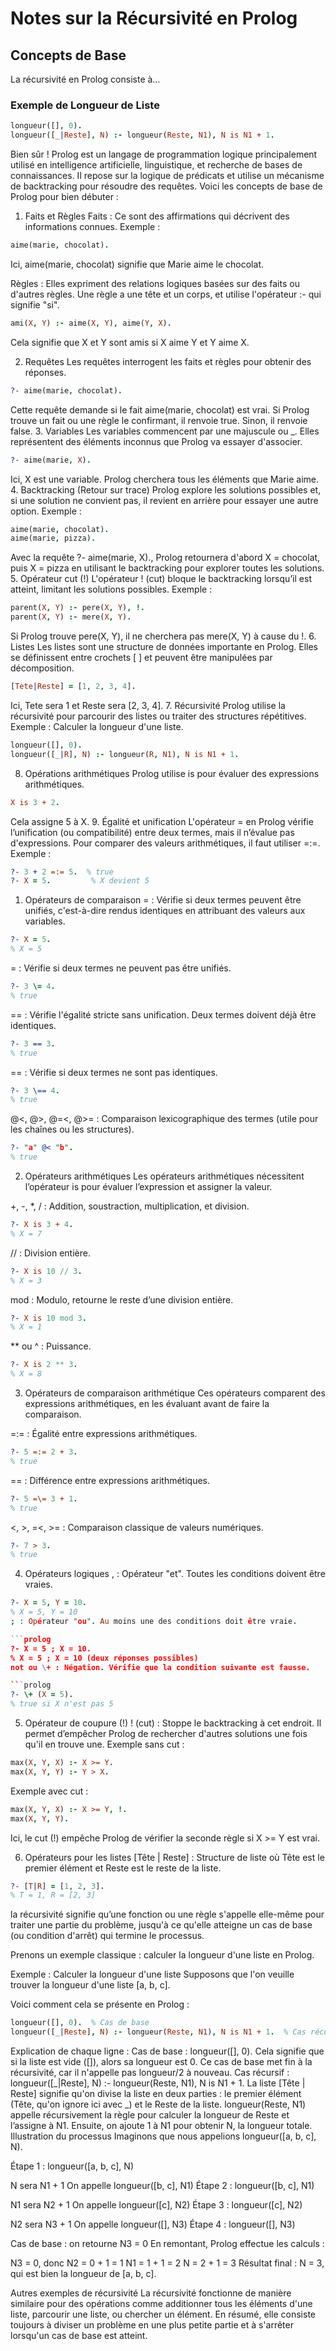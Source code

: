 # Notes sur la Récursivité en Prolog

## Concepts de Base
La récursivité en Prolog consiste à…

### Exemple de Longueur de Liste

```prolog
longueur([], 0).  
longueur([_|Reste], N) :- longueur(Reste, N1), N is N1 + 1. 
```

Bien sûr ! Prolog est un langage de programmation logique principalement utilisé en intelligence artificielle, linguistique, et recherche de bases de connaissances. Il repose sur la logique de prédicats et utilise un mécanisme de backtracking pour résoudre des requêtes. Voici les concepts de base de Prolog pour bien débuter :

1. Faits et Règles
Faits : Ce sont des affirmations qui décrivent des informations connues. Exemple :

```prolog
aime(marie, chocolat).
```
Ici, aime(marie, chocolat) signifie que Marie aime le chocolat.

Règles : Elles expriment des relations logiques basées sur des faits ou d'autres règles. Une règle a une tête et un corps, et utilise l'opérateur :- qui signifie "si".

```prolog
ami(X, Y) :- aime(X, Y), aime(Y, X).
```
Cela signifie que X et Y sont amis si X aime Y et Y aime X.

2. Requêtes
Les requêtes interrogent les faits et règles pour obtenir des réponses.
```prolog
?- aime(marie, chocolat).
```
Cette requête demande si le fait aime(marie, chocolat) est vrai. Si Prolog trouve un fait ou une règle le confirmant, il renvoie true. Sinon, il renvoie false.
3. Variables
Les variables commencent par une majuscule ou _. Elles représentent des éléments inconnus que Prolog va essayer d'associer.
```prolog
?- aime(marie, X).
```
Ici, X est une variable. Prolog cherchera tous les éléments que Marie aime.
4. Backtracking (Retour sur trace)
Prolog explore les solutions possibles et, si une solution ne convient pas, il revient en arrière pour essayer une autre option.
Exemple :
```prolog
aime(marie, chocolat).
aime(marie, pizza).
```
Avec la requête ?- aime(marie, X)., Prolog retournera d'abord X = chocolat, puis X = pizza en utilisant le backtracking pour explorer toutes les solutions.
5. Opérateur cut (!)
L'opérateur ! (cut) bloque le backtracking lorsqu’il est atteint, limitant les solutions possibles.
Exemple :
```prolog
parent(X, Y) :- pere(X, Y), !.
parent(X, Y) :- mere(X, Y).
```
Si Prolog trouve pere(X, Y), il ne cherchera pas mere(X, Y) à cause du !.
6. Listes
Les listes sont une structure de données importante en Prolog. Elles se définissent entre crochets [ ] et peuvent être manipulées par décomposition.
```prolog
[Tete|Reste] = [1, 2, 3, 4].
```
Ici, Tete sera 1 et Reste sera [2, 3, 4].
7. Récursivité
Prolog utilise la récursivité pour parcourir des listes ou traiter des structures répétitives.
Exemple : Calculer la longueur d'une liste.
```prolog
longueur([], 0).
longueur([_|R], N) :- longueur(R, N1), N is N1 + 1.
```
8. Opérations arithmétiques
Prolog utilise is pour évaluer des expressions arithmétiques.
```prolog
X is 3 + 2.
```
Cela assigne 5 à X.
9. Égalité et unification
L'opérateur = en Prolog vérifie l’unification (ou compatibilité) entre deux termes, mais il n’évalue pas d'expressions. Pour comparer des valeurs arithmétiques, il faut utiliser =:=.
Exemple :
```prolog
?- 3 + 2 =:= 5.  % true
?- X = 5.         % X devient 5
```

1. Opérateurs de comparaison
= : Vérifie si deux termes peuvent être unifiés, c'est-à-dire rendus identiques en attribuant des valeurs aux variables.

```prolog
?- X = 5.
% X = 5
```
\= : Vérifie si deux termes ne peuvent pas être unifiés.

```prolog
?- 3 \= 4.
% true
```

== : Vérifie l'égalité stricte sans unification. Deux termes doivent déjà être identiques.

```prolog
?- 3 == 3.
% true
```
\== : Vérifie si deux termes ne sont pas identiques.

```prolog
?- 3 \== 4.
% true
```
@<, @>, @=<, @>= : Comparaison lexicographique des termes (utile pour les chaînes ou les structures).

```prolog
?- "a" @< "b".
% true
```
2. Opérateurs arithmétiques
Les opérateurs arithmétiques nécessitent l’opérateur is pour évaluer l’expression et assigner la valeur.

+, -, *, / : Addition, soustraction, multiplication, et division.

```prolog
?- X is 3 + 4.
% X = 7
```
// : Division entière.

```prolog
?- X is 10 // 3.
% X = 3
```
mod : Modulo, retourne le reste d’une division entière.

```prolog
?- X is 10 mod 3.
% X = 1
```
** ou ^ : Puissance.

```prolog
?- X is 2 ** 3.
% X = 8
```
3. Opérateurs de comparaison arithmétique
Ces opérateurs comparent des expressions arithmétiques, en les évaluant avant de faire la comparaison.

=:= : Égalité entre expressions arithmétiques.

```prolog
?- 5 =:= 2 + 3.
% true
```
=\= : Différence entre expressions arithmétiques.

```prolog
?- 5 =\= 3 + 1.
% true
```
<, >, =<, >= : Comparaison classique de valeurs numériques.

```prolog
?- 7 > 3.
% true
```
4. Opérateurs logiques
, : Opérateur "et". Toutes les conditions doivent être vraies.

```prolog
?- X = 5, Y = 10.
% X = 5, Y = 10
; : Opérateur "ou". Au moins une des conditions doit être vraie.

```prolog
?- X = 5 ; X = 10.
% X = 5 ; X = 10 (deux réponses possibles)
not ou \+ : Négation. Vérifie que la condition suivante est fausse.

```prolog
?- \+ (X = 5).
% true si X n'est pas 5
``` 
5. Opérateur de coupure (!)
! (cut) : Stoppe le backtracking à cet endroit. Il permet d’empêcher Prolog de rechercher d'autres solutions une fois qu'il en trouve une.
Exemple sans cut :

```prolog
max(X, Y, X) :- X >= Y.
max(X, Y, Y) :- Y > X.
```
Exemple avec cut :

```prolog
max(X, Y, X) :- X >= Y, !.
max(X, Y, Y).
```
Ici, le cut (!) empêche Prolog de vérifier la seconde règle si X >= Y est vrai.

6. Opérateurs pour les listes
[Tête | Reste] : Structure de liste où Tête est le premier élément et Reste est le reste de la liste.
```prolog
?- [T|R] = [1, 2, 3].
% T = 1, R = [2, 3]
```

la récursivité signifie qu’une fonction ou une règle s'appelle elle-même pour traiter une partie du problème, jusqu'à ce qu'elle atteigne un cas de base (ou condition d'arrêt) qui termine le processus.

Prenons un exemple classique : calculer la longueur d'une liste en Prolog.

Exemple : Calculer la longueur d'une liste
Supposons que l'on veuille trouver la longueur d'une liste [a, b, c].

Voici comment cela se présente en Prolog :

```prolog
longueur([], 0).  % Cas de base
longueur([_|Reste], N) :- longueur(Reste, N1), N is N1 + 1.  % Cas récursif
```
Explication de chaque ligne :
Cas de base : longueur([], 0).
Cela signifie que si la liste est vide ([]), alors sa longueur est 0. Ce cas de base met fin à la récursivité, car il n'appelle pas longueur/2 à nouveau.
Cas récursif : longueur([_|Reste], N) :- longueur(Reste, N1), N is N1 + 1.
La liste [Tête | Reste] signifie qu'on divise la liste en deux parties : le premier élément (Tête, qu'on ignore ici avec _) et le Reste de la liste.
longueur(Reste, N1) appelle récursivement la règle pour calculer la longueur de Reste et l’assigne à N1.
Ensuite, on ajoute 1 à N1 pour obtenir N, la longueur totale.
Illustration du processus
Imaginons que nous appelions longueur([a, b, c], N).

Étape 1 : longueur([a, b, c], N)

N sera N1 + 1
On appelle longueur([b, c], N1)
Étape 2 : longueur([b, c], N1)

N1 sera N2 + 1
On appelle longueur([c], N2)
Étape 3 : longueur([c], N2)

N2 sera N3 + 1
On appelle longueur([], N3)
Étape 4 : longueur([], N3)

Cas de base : on retourne N3 = 0
En remontant, Prolog effectue les calculs :

N3 = 0, donc N2 = 0 + 1 = 1
N1 = 1 + 1 = 2
N = 2 + 1 = 3
Résultat final : N = 3, qui est bien la longueur de [a, b, c].

Autres exemples de récursivité
La récursivité fonctionne de manière similaire pour des opérations comme additionner tous les éléments d'une liste, parcourir une liste, ou chercher un élément. En résumé, elle consiste toujours à diviser un problème en une plus petite partie et à s'arrêter lorsqu'un cas de base est atteint.




